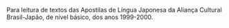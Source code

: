 
Para leitura de textos das Apostilas de Língua Japonesa da Aliança Cultural Brasil-Japão, de nível básico, dos anos 1999-2000.
